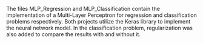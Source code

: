 The files MLP_Regression and MLP_Classification contain the implementation of a Multi-Layer Perceptron for regression and classification problems respectively.
Both projects utilize the Keras library to implement the neural network model.
In the classification problem, regularization was also added to compare the results with and without it.

